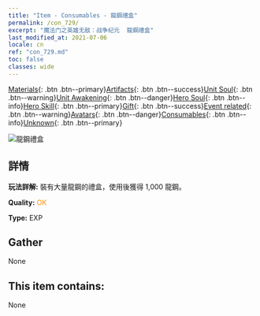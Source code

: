 ```yaml
---
title: "Item - Consumables - 龍鋼禮盒"
permalink: /con_729/
excerpt: "魔法门之英雄无敌：战争纪元  龍鋼禮盒"
last_modified_at: 2021-07-06
locale: cn
ref: "con_729.md"
toc: false
classes: wide
---
```

 [Materials](/ItemsCN/){: .btn .btn--primary}[Artifacts](/ItemsCN/Artifacts/){: .btn .btn--success}[Unit Soul](/ItemsCN/UnitSoul/){: .btn .btn--warning}[Unit Awakening](/ItemsCN/UnitAwakening/){: .btn .btn--danger}[Hero Soul](/ItemsCN/HeroSoul/){: .btn .btn--info}[Hero Skill](/ItemsCN/HeroSkill/){: .btn .btn--primary}[Gift](/ItemsCN/Gift/){: .btn .btn--success}[Event related](/ItemsCN/Events/){: .btn .btn--warning}[Avatars](/ItemsCN/Avatars/){: .btn .btn--danger}[Consumables](/ItemsCN/Consumables/){: .btn .btn--info}[Unknown](/ItemsCN/Unknown/){: .btn .btn--primary}

 ![龍鋼禮盒](/images/t/i_907004.png)

## 詳情
 **玩法詳解:** 裝有大量龍鋼的禮盒，使用後獲得 1,000 龍鋼。

 **Quality:** <span style="color: #FF8C00">OK</span>

 **Type:** EXP

## Gather

  None

## This item contains:

  None

